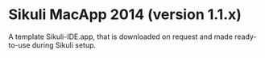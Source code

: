 Sikuli MacApp 2014 (version 1.1.x)
===

A template Sikuli-IDE.app, that is downloaded on request and made ready-to-use during Sikuli setup.

